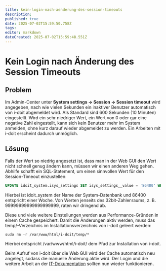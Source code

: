 ```yaml
---
title: kein-login-nach-aenderung-des-session-timeouts
description: 
published: true
date: 2025-07-02T15:59:50.758Z
tags: 
editor: markdown
dateCreated: 2025-07-02T15:59:48.551Z
---
```


# Kein Login nach Änderung des Session Timeouts

## Problem

Im Admin-Center unter **System settings → Session → Session timeout** wird angegeben, nach wie vielen Sekunden ein inaktiver Benutzer automatisch von i-doit abgemeldet wird. Als Standard sind 600 Sekunden (10 Minuten) eingestellt. Wird ein sehr niedriger Wert, ein Wert von 0 oder gar eine negative Zahl eingestellt, kann sich kein Benutzer mehr im System anmelden, ohne kurz darauf wieder abgemeldet zu werden. Ein Arbeiten mit i-doit erscheint dadurch unmöglich.

## Lösung

Falls der Wert so niedrig angesetzt ist, dass man in der Web GUI den Wert nicht schnell genug ändern kann, müssen wir einen anderen Weg gehen. Abhilfe schafft ein SQL-Statement, um einen sinnvollen Wert für den Session-Timeout einzustellen:

```sql
UPDATE idoit_system.isys_settings SET isys_settings__value = '86400' WHERE isys_settings__key = 'session.time';
```

Hierbei ist idoit_system der Name der System-Datenbank und 86400 entspricht einer Woche. Von Werten jenseits des 32bit-Zahlenraums, z. B. 99999999999999999999, raten wir dringend ab.

Diese und viele weitere Einstellungen werden aus Performance-Gründen in einem Cache gespeichert. Damit die Änderungen aktiv werden, muss das temp/\-Verzeichnis im Installationsverzeichnis von i-doit geleert werden:

```shell
sudo rm -r /var/www/html/i-doit/temp/*
```

Hierbei entspricht /var/www/html/i-doit/ dem Pfad zur Installation von i-doit.

Beim Aufruf von i-doit über die Web GUI wird der Cache automatisch neu angelegt, sodass die manuelle Änderung aktiv wird. Der Login und die weitere Arbeit an der [IT-Dokumentation](../../glossar.md) sollten nun wieder funktionieren.
